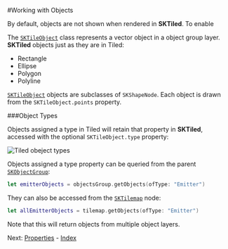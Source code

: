#Working with Objects

By default, objects are not shown when rendered in **SKTiled**. To enable 

The [`SKTileObject`](#SKTileObject) class represents a vector object in a object group layer. **SKTiled** objects just as they are in Tiled:

- Rectangle
- Ellipse
- Polygon
- Polyline

[`SKTileObject`](#SKTileObject) objects are subclasses of `SKShapeNode`. Each object is drawn from the `SKTileObject.points` property.


###Object Types

Objects assigned a type in Tiled will retain that property in **SKTiled**, accessed with the optional `SKTileObject.type` property:

![Tiled obeject types](https://raw.githubusercontent.com/mfessenden/SKTiled/master/docs/Images/object_types.png)

Objects assigned a type property can be queried from the parent [`SKObjectGroup`](#SKObjectGroup):

```swift
let emitterObjects = objectsGroup.getObjects(ofType: "Emitter")
```

They can also be accessed from the [`SKTilemap`](#SKTilemap) node:

```swift
let allEmitterObjects = tilemap.getObjects(ofType: "Emitter")
```

Note that this will return objects from multiple object layers.


 Next: [Properties](properties.html) - [Index](Tutorial.html)
